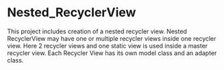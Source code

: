 # Nested_RecyclerView

This project includes creation of a nested recycler view.
Nested RecyclerView may have one or multiple recycler views inside one recycler view.
Here 2 recycler views and one static view is used inside a master recycler view.
Each Recycler View has its own model class and an adapter class.
